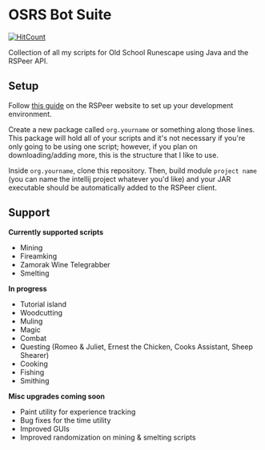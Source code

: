 # OSRS Bot Suite

[![HitCount](http://hits.dwyl.com/DavidSadowsky/Autominer.svg)](http://hits.dwyl.com/DavidSadowsky/RSBot-Suite)

Collection of all my scripts for Old School Runescape using Java and the RSPeer API.

## Setup

Follow [this guide](https://docs.rspeer.org/docs/setting-up-dev-environment) on the RSPeer website to set up your development environment.

Create a new package called `org.yourname` or something along those lines. This package will hold all of your scripts and it's not necessary if you're only going to be using one script; however, if you plan on downloading/adding more, this is the structure that I like to use.

Inside `org.yourname`, clone this repository. Then, build module `project name` (you can name the intellij project whatever you'd like) and your JAR executable should be automatically added to the RSPeer client.

## Support

**Currently supported scripts**

- Mining
- Fireamking
- Zamorak Wine Telegrabber
- Smelting

**In progress**

- Tutorial island
- Woodcutting
- Muling
- Magic
- Combat
- Questing (Romeo & Juliet, Ernest the Chicken, Cooks Assistant, Sheep Shearer)
- Cooking
- Fishing
- Smithing

**Misc upgrades coming soon**

- Paint utility for experience tracking
- Bug fixes for the time utility
- Improved GUIs
- Improved randomization on mining & smelting scripts
